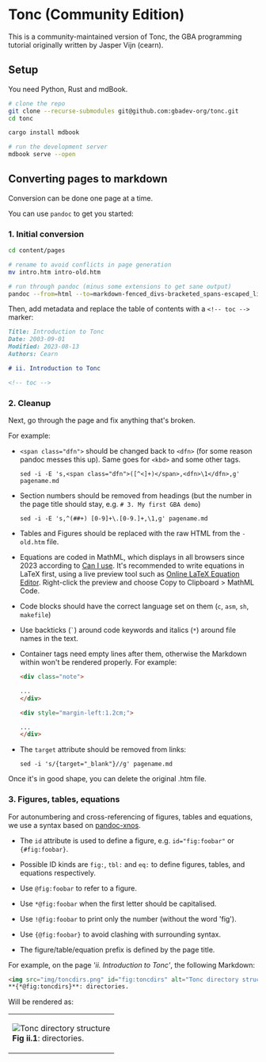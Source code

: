 # Tonc (Community Edition)

This is a community-maintained version of Tonc, the GBA programming tutorial originally written by Jasper Vijn (cearn).

## Setup

You need Python, Rust and mdBook.

```sh
# clone the repo
git clone --recurse-submodules git@github.com:gbadev-org/tonc.git
cd tonc

cargo install mdbook

# run the development server
mdbook serve --open
```

## Converting pages to markdown

Conversion can be done one page at a time.

You can use `pandoc` to get you started:

### 1. Initial conversion

```sh
cd content/pages

# rename to avoid conflicts in page generation
mv intro.htm intro-old.htm

# run through pandoc (minus some extensions to get sane output)
pandoc --from=html --to=markdown-fenced_divs-bracketed_spans-escaped_line_breaks-smart --wrap=none -o intro.md intro-old.htm
```

Then, add metadata and replace the table of contents with a `<!-- toc -->` marker:

```md
Title: Introduction to Tonc
Date: 2003-09-01
Modified: 2023-08-13
Authors: Cearn

# ii. Introduction to Tonc

<!-- toc -->
```

### 2. Cleanup

Next, go through the page and fix anything that's broken.

For example:

*   `<span class="dfn">` should be changed back to `<dfn>` (for some reason pandoc messes this up). Same goes for `<kbd>` and some other tags.

    ```
    sed -i -E 's,<span class="dfn">([^<]+)</span>,<dfn>\1</dfn>,g' pagename.md
    ```

*   Section numbers should be removed from headings (but the number in the page title should stay, e.g. `# 3. My first GBA demo`)

    ```
    sed -i -E 's,^(##+) [0-9]+\.[0-9.]+,\1,g' pagename.md
    ```

*   Tables and Figures should be replaced with the raw HTML from the `-old.htm` file.

*   Equations are coded in MathML, which displays in all browsers since 2023 according to [Can I use](https://caniuse.com/mathml).
    It's recommended to write equations in LaTeX first, using a live preview tool such as [Online LaTeX Equation Editor](https://latexeditor.lagrida.com/).
    Right-click the preview and choose Copy to Clipboard > MathML Code.

*   Code blocks should have the correct language set on them (`c`, `asm`, `sh`, `makefile`)

*   Use backticks (`` ` ``) around code keywords and italics (`*`) around file names in the text.

*   Container tags need empty lines after them, otherwise the Markdown within won't be rendered properly. For example:

    ```html
    <div class="note">

    ...
    </div>

    <div style="margin-left:1.2cm;">

    ...
    </div>
    ```

*   The `target` attribute should be removed from links:

    ```
    sed -i 's/{target="_blank"}//g' pagename.md
    ```

Once it's in good shape, you can delete the original .htm file.

### 3. Figures, tables, equations

For autonumbering and cross-referencing of figures, tables and equations, we use a syntax based on [pandoc-xnos](https://github.com/tomduck/pandoc-xnos).


* The `id` attribute is used to define a figure, e.g. `id="fig:foobar"` or `{#fig:foobar}`.

* Possible ID kinds are `fig:`, `tbl:` and `eq:` to define figures, tables, and equations respectively.

* Use `@fig:foobar` to refer to a figure.

* Use `*@fig:foobar` when the first letter should be capitalised.

* Use `!@fig:foobar` to print only the number (without the word 'fig').

* Use `{@fig:foobar}` to avoid clashing with surrounding syntax.

* The figure/table/equation prefix is defined by the page title.


For example, on the page *'ii. Introduction to Tonc'*, the following Markdown:

```html
<img src="img/toncdirs.png" id="fig:toncdirs" alt="Tonc directory structure">
**{*@fig:toncdirs}**: directories.
```

Will be rendered as:

<table>
 <tr>
  <td>
   <p>
   <img alt="Tonc directory structure" id="fig:toncdirs" src="content/img/toncdirs.png"><br>
    <strong>Fig ii.1</strong>: directories.
    </p>
  </td>
 </tr>
</table>
